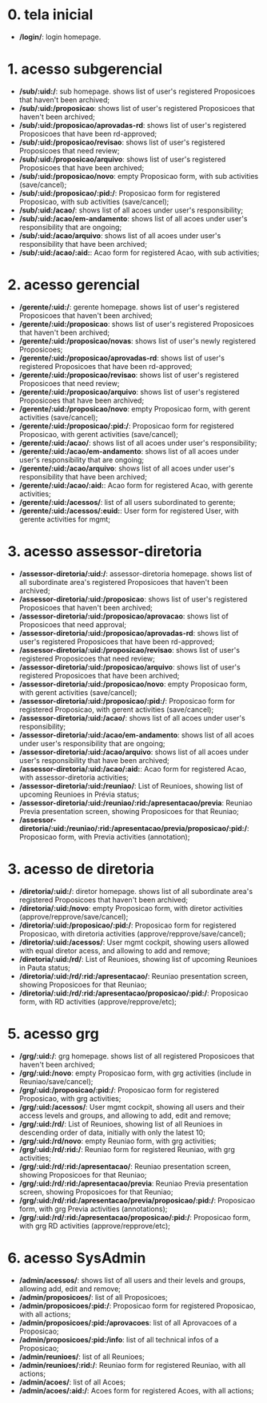 # 0. tela inicial

-   **/login/**: login homepage.

# 1. acesso subgerencial

-   **/sub/:uid:/**: sub homepage. shows list of user's registered Proposicoes that haven't been archived;
-   **/sub/:uid:/proposicao**: shows list of user's registered Proposicoes that haven't been archived;
-   **/sub/:uid:/proposicao/aprovadas-rd**: shows list of user's registered Proposicoes that have been rd-approved;
-   **/sub/:uid:/proposicao/revisao**: shows list of user's registered Proposicoes that need review;
-   **/sub/:uid:/proposicao/arquivo**: shows list of user's registered Proposicoes that have been archived;
-   **/sub/:uid:/proposicao/novo**: empty Proposicao form, with sub activities (save/cancel);
-   **/sub/:uid:/proposicao/:pid:/**: Proposicao form for registered Proposicao, with sub activities (save/cancel);
-   **/sub/:uid:/acao/**: shows list of all acoes under user's responsibility;
-   **/sub/:uid:/acao/em-andamento**: shows list of all acoes under user's responsibility that are ongoing;
-   **/sub/:uid:/acao/arquivo**: shows list of all acoes under user's responsibility that have been archived;
-   **/sub/:uid:/acao/:aid:**: Acao form for registered Acao, with sub activities;

# 2. acesso gerencial

-   **/gerente/:uid:/**: gerente homepage. shows list of user's registered Proposicoes that haven't been archived;
-   **/gerente/:uid:/proposicao**: shows list of user's registered Proposicoes that haven't been archived;
-   **/gerente/:uid:/proposicao/novas**: shows list of user's newly registered Proposicoes;
-   **/gerente/:uid:/proposicao/aprovadas-rd**: shows list of user's registered Proposicoes that have been rd-approved;
-   **/gerente/:uid:/proposicao/revisao**: shows list of user's registered Proposicoes that need review;
-   **/gerente/:uid:/proposicao/arquivo**: shows list of user's registered Proposicoes that have been archived;
-   **/gerente/:uid:/proposicao/novo**: empty Proposicao form, with gerent activities (save/cancel);
-   **/gerente/:uid:/proposicao/:pid:/**: Proposicao form for registered Proposicao, with gerent activities (save/cancel);
-   **/gerente/:uid:/acao/**: shows list of all acoes under user's responsibility;
-   **/gerente/:uid:/acao/em-andamento**: shows list of all acoes under user's responsibility that are ongoing;
-   **/gerente/:uid:/acao/arquivo**: shows list of all acoes under user's responsibility that have been archived;
-   **/gerente/:uid:/acao/:aid:**: Acao form for registered Acao, with gerente activities;
-   **/gerente/:uid:/acessos/**: list of all users subordinated to gerente;
-   **/gerente/:uid:/acessos/:euid:**: User form for registered User, with gerente activities for mgmt;

# 3. acesso assessor-diretoria

-   **/assessor-diretoria/:uid:/**: assessor-diretoria homepage. shows list of all subordinate area's registered Proposicoes that haven't been archived;
-   **/assessor-diretoria/:uid:/proposicao**: shows list of user's registered Proposicoes that haven't been archived;
-   **/assessor-diretoria/:uid:/proposicao/aprovacao**: shows list of Proposicoes that need approval;
-   **/assessor-diretoria/:uid:/proposicao/aprovadas-rd**: shows list of user's registered Proposicoes that have been rd-approved;
-   **/assessor-diretoria/:uid:/proposicao/revisao**: shows list of user's registered Proposicoes that need review;
-   **/assessor-diretoria/:uid:/proposicao/arquivo**: shows list of user's registered Proposicoes that have been archived;
-   **/assessor-diretoria/:uid:/proposicao/novo**: empty Proposicao form, with gerent activities (save/cancel);
-   **/assessor-diretoria/:uid:/proposicao/:pid:/**: Proposicao form for registered Proposicao, with gerent activities (save/cancel);
-   **/assessor-diretoria/:uid:/acao/**: shows list of all acoes under user's responsibility;
-   **/assessor-diretoria/:uid:/acao/em-andamento**: shows list of all acoes under user's responsibility that are ongoing;
-   **/assessor-diretoria/:uid:/acao/arquivo**: shows list of all acoes under user's responsibility that have been archived;
-   **/assessor-diretoria/:uid:/acao/:aid:**: Acao form for registered Acao, with assessor-diretoria activities;
-   **/assessor-diretoria/:uid:/reuniao/**: List of Reunioes, showing list of upcoming Reunioes in Prévia status;
-   **/assessor-diretoria/:uid:/reuniao/:rid:/apresentacao/previa**: Reuniao Previa presentation screen, showing Proposicoes for that Reuniao;
-   **/assessor-diretoria/:uid:/reuniao/:rid:/apresentacao/previa/proposicao/:pid:/**: Proposicao form, with Previa activities (annotation);

# 3. acesso de diretoria

-   **/diretoria/:uid:/**: diretor homepage. shows list of all subordinate area's registered Proposicoes that haven't been archived;
-   **/diretoria/:uid:/novo**: empty Proposicao form, with diretor activities (approve/repprove/save/cancel);
-   **/diretoria/:uid:/proposicao/:pid:/**: Proposicao form for registered Proposicao, with diretoria activities (approve/repprove/save/cancel);
-   **/diretoria/:uid:/acessos/**: User mgmt cockpit, showing users allowed with equal diretor acess, and allowing to add and remove;
-   **/diretoria/:uid:/rd/**: List of Reunioes, showing list of upcoming Reunioes in Pauta status;
-   **/diretoria/:uid:/rd/:rid:/apresentacao/**: Reuniao presentation screen, showing Proposicoes for that Reuniao;
-   **/diretoria/:uid:/rd/:rid:/apresentacao/proposicao/:pid:/**: Proposicao form, with RD activities (approve/repprove/etc);

# 5. acesso grg

-   **/grg/:uid:/**: grg homepage. shows list of all registered Proposicoes that haven't been archived;
-   **/grg/:uid:/novo**: empty Proposicao form, with grg activities (include in Reuniao/save/cancel);
-   **/grg/:uid:/proposicao/:pid:/**: Proposicao form for registered Proposicao, with grg activities;
-   **/grg/:uid:/acessos/**: User mgmt cockpit, showing all users and their access levels and groups, and allowing to add, edit and remove;
-   **/grg/:uid:/rd/**: List of Reunioes, showing list of all Reunioes in descending order of data, initially with only the latest 10;
-   **/grg/:uid:/rd/novo**: empty Reuniao form, with grg activities;
-   **/grg/:uid:/rd/:rid:/**: Reuniao form for registered Reuniao, with grg activities;
-   **/grg/:uid:/rd/:rid:/apresentacao/**: Reuniao presentation screen, showing Proposicoes for that Reuniao;
-   **/grg/:uid:/rd/:rid:/apresentacao/previa**: Reuniao Previa presentation screen, showing Proposicoes for that Reuniao;
-   **/grg/:uid:/rd/:rid:/apresentacao/previa/proposicao/:pid:/**: Proposicao form, with grg Previa activities (annotations);
-   **/grg/:uid:/rd/:rid:/apresentacao/proposicao/:pid:/**: Proposicao form, with grg RD activities (approve/repprove/etc);

# 6. acesso SysAdmin

-   **/admin/acessos/**: shows list of all users and their levels and groups, allowing add, edit and remove;
-   **/admin/proposicoes/**: list of all Proposicoes;
-   **/admin/proposicoes/:pid:/**: Proposicao form for registered Proposicao, with all actions;
-   **/admin/proposicoes/:pid:/aprovacoes**: list of all Aprovacoes of a Proposicao;
-   **/admin/proposicoes/:pid:/info**: list of all technical infos of a Proposicao;
-   **/admin/reunioes/**: list of all Reunioes;
-   **/admin/reunioes/:rid:/**: Reuniao form for registered Reuniao, with all actions;
-   **/admin/acoes/**: list of all Acoes;
-   **/admin/acoes/:aid:/**: Acoes form for registered Acoes, with all actions;
